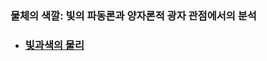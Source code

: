 ### 물체의 색깔: 빛의 파동론과 양자론적 광자 관점에서의 분석

- ### <a href="https://redwoods.github.io/physics/study-ai/빛과색-파동과광자" target="_blank">빛과색의 물리</a>
